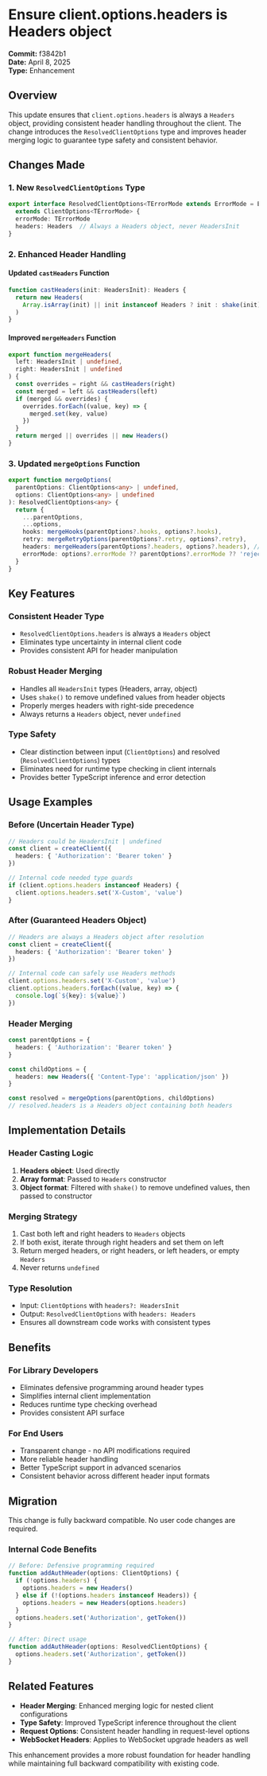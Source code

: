 # Ensure client.options.headers is Headers object

**Commit:** f3842b1  
**Date:** April 8, 2025  
**Type:** Enhancement

## Overview

This update ensures that `client.options.headers` is always a `Headers` object, providing consistent header handling throughout the client. The change introduces the `ResolvedClientOptions` type and improves header merging logic to guarantee type safety and consistent behavior.

## Changes Made

### 1. New `ResolvedClientOptions` Type

```typescript
export interface ResolvedClientOptions<TErrorMode extends ErrorMode = ErrorMode>
  extends ClientOptions<TErrorMode> {
  errorMode: TErrorMode
  headers: Headers  // Always a Headers object, never HeadersInit
}
```

### 2. Enhanced Header Handling

#### Updated `castHeaders` Function
```typescript
function castHeaders(init: HeadersInit): Headers {
  return new Headers(
    Array.isArray(init) || init instanceof Headers ? init : shake(init)
  )
}
```

#### Improved `mergeHeaders` Function
```typescript
export function mergeHeaders(
  left: HeadersInit | undefined,
  right: HeadersInit | undefined
) {
  const overrides = right && castHeaders(right)
  const merged = left && castHeaders(left)
  if (merged && overrides) {
    overrides.forEach((value, key) => {
      merged.set(key, value)
    })
  }
  return merged || overrides || new Headers()
}
```

### 3. Updated `mergeOptions` Function

```typescript
export function mergeOptions(
  parentOptions: ClientOptions<any> | undefined,
  options: ClientOptions<any> | undefined
): ResolvedClientOptions<any> {
  return {
    ...parentOptions,
    ...options,
    hooks: mergeHooks(parentOptions?.hooks, options?.hooks),
    retry: mergeRetryOptions(parentOptions?.retry, options?.retry),
    headers: mergeHeaders(parentOptions?.headers, options?.headers), // Always returns Headers
    errorMode: options?.errorMode ?? parentOptions?.errorMode ?? 'reject',
  }
}
```

## Key Features

### Consistent Header Type
- `ResolvedClientOptions.headers` is always a `Headers` object
- Eliminates type uncertainty in internal client code
- Provides consistent API for header manipulation

### Robust Header Merging
- Handles all `HeadersInit` types (Headers, array, object)
- Uses `shake()` to remove undefined values from header objects
- Properly merges headers with right-side precedence
- Always returns a `Headers` object, never `undefined`

### Type Safety
- Clear distinction between input (`ClientOptions`) and resolved (`ResolvedClientOptions`) types
- Eliminates need for runtime type checking in client internals
- Provides better TypeScript inference and error detection

## Usage Examples

### Before (Uncertain Header Type)
```typescript
// Headers could be HeadersInit | undefined
const client = createClient({
  headers: { 'Authorization': 'Bearer token' }
})

// Internal code needed type guards
if (client.options.headers instanceof Headers) {
  client.options.headers.set('X-Custom', 'value')
}
```

### After (Guaranteed Headers Object)
```typescript
// Headers are always a Headers object after resolution
const client = createClient({
  headers: { 'Authorization': 'Bearer token' }
})

// Internal code can safely use Headers methods
client.options.headers.set('X-Custom', 'value')
client.options.headers.forEach((value, key) => {
  console.log(`${key}: ${value}`)
})
```

### Header Merging
```typescript
const parentOptions = {
  headers: { 'Authorization': 'Bearer token' }
}

const childOptions = {
  headers: new Headers({ 'Content-Type': 'application/json' })
}

const resolved = mergeOptions(parentOptions, childOptions)
// resolved.headers is a Headers object containing both headers
```

## Implementation Details

### Header Casting Logic
1. **Headers object**: Used directly
2. **Array format**: Passed to `Headers` constructor
3. **Object format**: Filtered with `shake()` to remove undefined values, then passed to constructor

### Merging Strategy
1. Cast both left and right headers to `Headers` objects
2. If both exist, iterate through right headers and set them on left
3. Return merged headers, or right headers, or left headers, or empty `Headers`
4. Never returns `undefined`

### Type Resolution
- Input: `ClientOptions` with `headers?: HeadersInit`
- Output: `ResolvedClientOptions` with `headers: Headers`
- Ensures all downstream code works with consistent types

## Benefits

### For Library Developers
- Eliminates defensive programming around header types
- Simplifies internal client implementation
- Reduces runtime type checking overhead
- Provides consistent API surface

### For End Users
- Transparent change - no API modifications required
- More reliable header handling
- Better TypeScript support in advanced scenarios
- Consistent behavior across different header input formats

## Migration

This change is fully backward compatible. No user code changes are required.

### Internal Code Benefits
```typescript
// Before: Defensive programming required
function addAuthHeader(options: ClientOptions) {
  if (!options.headers) {
    options.headers = new Headers()
  } else if (!(options.headers instanceof Headers)) {
    options.headers = new Headers(options.headers)
  }
  options.headers.set('Authorization', getToken())
}

// After: Direct usage
function addAuthHeader(options: ResolvedClientOptions) {
  options.headers.set('Authorization', getToken())
}
```

## Related Features

- **Header Merging**: Enhanced merging logic for nested client configurations
- **Type Safety**: Improved TypeScript inference throughout the client
- **Request Options**: Consistent header handling in request-level options
- **WebSocket Headers**: Applies to WebSocket upgrade headers as well

This enhancement provides a more robust foundation for header handling while maintaining full backward compatibility with existing code.